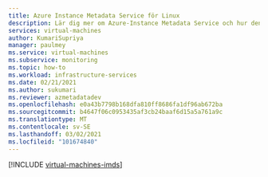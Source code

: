 ```yaml
---
title: Azure Instance Metadata Service för Linux
description: Lär dig mer om Azure-Instance Metadata Service och hur den innehåller information om de virtuella dator instanser som körs i Linux.
services: virtual-machines
author: KumariSupriya
manager: paulmey
ms.service: virtual-machines
ms.subservice: monitoring
ms.topic: how-to
ms.workload: infrastructure-services
ms.date: 02/21/2021
ms.author: sukumari
ms.reviewer: azmetadatadev
ms.openlocfilehash: e0a43b7798b168dfa810ff8686fa1df96ab672ba
ms.sourcegitcommit: b4647f06c0953435af3cb24baaf6d15a5a761a9c
ms.translationtype: MT
ms.contentlocale: sv-SE
ms.lasthandoff: 03/02/2021
ms.locfileid: "101674840"
---
```

[!INCLUDE [virtual-machines-imds](../../../includes/virtual-machines-imds.md)]

